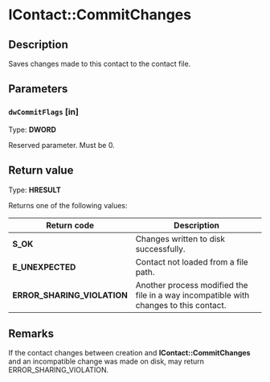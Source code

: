 # IContact::CommitChanges

## Description

Saves changes made to this contact to the contact file.

## Parameters

### `dwCommitFlags` [in]

Type: **DWORD**

Reserved parameter. Must be 0.

## Return value

Type: **HRESULT**

Returns one of the following values:

| Return code | Description |
| --- | --- |
| **S_OK** | Changes written to disk successfully. |
| **E_UNEXPECTED** | Contact not loaded from a file path. |
| **ERROR_SHARING_VIOLATION** | Another process modified the file in a way incompatible with changes to this contact. |

## Remarks

If the contact changes between creation and **IContact::CommitChanges**
and an incompatible change was made on disk, may return ERROR_SHARING_VIOLATION.